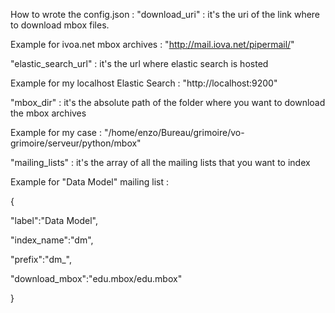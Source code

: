 How to wrote the config.json :
"download_uri" : it's the uri of the link where to download mbox files.

Example for ivoa.net mbox archives : "http://mail.iova.net/pipermail/"

"elastic_search_url" : it's the url where elastic search is hosted

Example for my localhost Elastic Search : "http://localhost:9200"

"mbox_dir" : it's the absolute path of the folder where you want to download the mbox archives

Example for my case : "/home/enzo/Bureau/grimoire/vo-grimoire/serveur/python/mbox"

"mailing_lists" : it's the array of all the mailing lists that you want to index

Example for "Data Model" mailing list :

{

  "label":"Data Model",
  
  "index_name":"dm",
  
  "prefix":"dm_",
  
  "download_mbox":"edu.mbox/edu.mbox"
  
}
